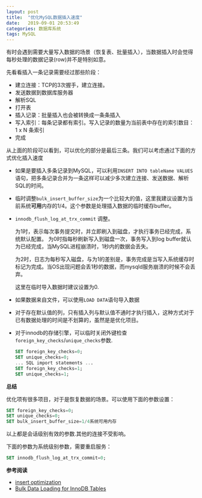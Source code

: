 ```yaml
---
layout: post
title:  "优化MySQL数据插入速度"
date:   2019-09-01 20:53:49
categories: 数据库系统
tags: MySQL
---
```


有时会遇到需要大量写入数据的场景（恢复表、批量插入），当数据插入时会觉得每秒处理的数据记录(row)并不是特别如意。

先看看插入一条记录需要经过那些阶段：

- 建立连接：TCP的3次握手，建立连接。
- 发送数据到数据库服务器
- 解析SQL
- 打开表
- 插入记录：批量插入也会被转换成一条条插入
- 写入索引：每条记录都有索引。写入记录的数量为当前表中存在的索引数目：1 x N 条索引
- 完成

从上面的阶段可以看到，可以优化的部分是最后三条。我们可以考虑通过下面的方式优化插入速度

- 如果是要插入多条记录到MySQL，可以利用`INSERT INTO tableName VALUES`语句，把多条记录合并为一条这样可以减少多次建立连接、发送数据、解析SQL的时间。

- 临时调整`bulk_insert_buffer_size`为一个比较大的值，这里我建议设置为当前系统**可用**内存的1/4。这个参数是处理插入数据的临时缓存buffer。

- `innodb_flush_log_at_trx_commit` 调整。

     为1时，表示每次事务提交时，并立即刷入到磁盘，才执行事务已经完成，系统默认配置。
    为0时指每秒刷新写入到磁盘一次，事务写入到log buffer就认为已经完成，当MySQL进程崩溃时，1秒内的数据会丢失。

    为2时，日志为每秒写入磁盘，与为1的差别是，事务完成是当写入系统缓存时标记为完成。当OS出现问题会丢1秒的数据，而mysqld服务崩溃的时候不会丢弃。

    这里在临时导入数据时建议设置为0.

- 如果数据来自文件，可以使用`LOAD DATA`语句导入数据

- 对于存在默认值的列，只有插入列与默认值不通时才执行插入，这种方式对于已有数据处理的时间是不划算的，虽然是是优化项目。

- 对于innodb的存储引擎，可以临时关闭外键检查`foreign_key_checks`/`unique_checks`参数.

    ```SQL
    SET foreign_key_checks=0;
    SET unique_checks=0;
    ... SQL import statements ...
    SET foreign_key_checks=1;
    SET unique_checks=1;
    ```



**总结**

优化项有很多项目，对于是恢复数据的场景。可以使用下面的参数设置：

```sql
SET foreign_key_checks=0;
SET unique_checks=0;
SET bulk_insert_buffer_size=1/4系统可用内存
```

以上都是会话级别有效的参数.其他的连接不受影响。

下面的参数为系统级别参数，需要重启服务：

```sql
SET innodb_flush_log_at_trx_commit=0;
```

**参考阅读**

- [insert optimization](https://dev.mysql.com/doc/refman/8.0/en/insert-optimization.html)
- [Bulk Data Loading for InnoDB Tables](https://dev.mysql.com/doc/refman/8.0/en/optimizing-innodb-bulk-data-loading.html)


